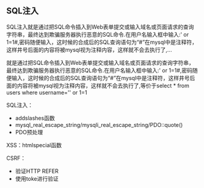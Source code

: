 ## SQL注入

SQL注入就是通过把SQL命令插入到Web表单提交或输入域名或页面请求的查询字符串，最终达到欺骗服务器执行恶意的SQL命令.在用户名输入框中输入:' or 1=1#,密码随便输入，这时候的合成后的SQL查询语句为“#”在mysql中是注释符，这样井号后面的内容将被mysql视为注释内容，这样就不会去执行了,...

就是通过把SQL命令插入到Web表单提交或输入域名或页面请求的查询字符串，最终达到欺骗服务器执行恶意的SQL命令.在用户名输入框中输入:' or 1=1#,密码随便输入，这时候的合成后的SQL查询语句为“#”在mysql中是注释符，这样井号后面的内容将被mysql视为注释内容，这样就不会去执行了,等价于select * from users where username='' or 1=1  

SQL注入：

- addslashes函数
- mysql_real_escape_string/mysqli_real_escape_string/PDO::quote()
- PDO预处理

 XSS：htmlspecial函数 

CSRF：

- 验证HTTP REFER
- 使用toke进行验证

